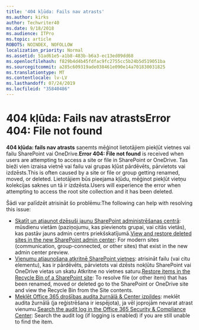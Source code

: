 ```yaml
---
title: '404 kļūda: Fails nav atrasts'
ms.author: kirks
author: Techwriter40
ms.date: 9/18/2018
ms.audience: ITPro
ms.topic: article
ROBOTS: NOINDEX, NOFOLLOW
localization_priority: Normal
ms.assetid: 51ad61e5-a1b8-483b-b6a3-ec13ed09dd68
ms.openlocfilehash: f829b4d4b45fdfac9fc2755cc5b24b5d519051ba
ms.sourcegitcommit: a285c609319ade038461e090e14a701830031825
ms.translationtype: MT
ms.contentlocale: lv-LV
ms.lasthandoff: 07/24/2019
ms.locfileid: "35840486"
---
```

# <a name="error-404-file-not-found"></a><span data-ttu-id="dae7e-102">404 kļūda: Fails nav atrasts</span><span class="sxs-lookup"><span data-stu-id="dae7e-102">Error 404: File not found</span></span>

<span data-ttu-id="dae7e-103">**404 kļūda: fails nav atrasts** saņemts mēģinot lietotājiem piekļūt vietnes vai failu SharePoint vai OneDrive.</span><span class="sxs-lookup"><span data-stu-id="dae7e-103">**Error 404: File not found** is received when users are attempting to access a site or file in SharePoint or OneDrive.</span></span> <span data-ttu-id="dae7e-104">Tas bieži vien izraisa vietnē vai failu vai grupas kļūst pārdēvēts, pārvietots vai izdzēsts.</span><span class="sxs-lookup"><span data-stu-id="dae7e-104">This is often caused by a site or file or group getting renamed, moved, or deleted.</span></span>
<span data-ttu-id="dae7e-105">Lietotājiem būs pieejama kļūdu, mēģinot piekļūt vietņu kolekcijas saknes un tā ir izdzēsta.</span><span class="sxs-lookup"><span data-stu-id="dae7e-105">Users will experience the error when attempting to access the root site collection and it has been deleted.</span></span>

<span data-ttu-id="dae7e-106">Šādi var palīdzēt atrisināt šo problēmu:</span><span class="sxs-lookup"><span data-stu-id="dae7e-106">The following can help with resolving this issue:</span></span>
- <span data-ttu-id="dae7e-107">[Skatīt un atjaunot dzēsuši jaunu SharePoint administrēšanas centrā](https://docs.microsoft.com/sharepoint/view-and-restore-deleted-sites-in-new-admin-center): mūsdienu vietām (paziņojumu, kas pievienots grupai, vai citās vietās), kas pastāv jauns admin centrs priekšskatījumā.</span><span class="sxs-lookup"><span data-stu-id="dae7e-107">[View and restore deleted sites in the new SharePoint admin center](https://docs.microsoft.com/sharepoint/view-and-restore-deleted-sites-in-new-admin-center):  For modern sites (communication, group-connected, or other sites) that exist in the new admin center preview.</span></span>
- <span data-ttu-id="dae7e-108">[Vienumu atjaunošana atkritnē SharePoint vietnes](https://support.office.com/article/Restore-items-in-the-Recycle-Bin-of-a-SharePoint-site-6df466b6-55f2-4898-8d6e-c0dff851a0be): atrisināt failu (vai citu elementu), kas ir pārdēvēts, pārvietots vai dzēsts nokļūtu SharePoint vai OneDrive vietas un skatu Atkritne no vietnes saturu.</span><span class="sxs-lookup"><span data-stu-id="dae7e-108">[Restore items in the Recycle Bin of a SharePoint site](https://support.office.com/article/Restore-items-in-the-Recycle-Bin-of-a-SharePoint-site-6df466b6-55f2-4898-8d6e-c0dff851a0be):  To resolve file (or other item) that has been renamed, moved or deleted go to the SharePoint or OneDrive site and view the Recycle Bin from the Site contents.</span></span>
- <span data-ttu-id="dae7e-109">[Meklēt Office 365 drošības audita žurnālā &amp; Center izpildes](https://support.office.com/client/search-the-audit-log-in-the-office-365-security-compliance-center-0d4d0f35-390b-4518-800e-0c7ec95e946c): meklēt audita žurnālā (ja reģistrēšana ir iespējota), ja vēl joprojām nevarat atrast vienumu.</span><span class="sxs-lookup"><span data-stu-id="dae7e-109">[Search the audit log in the Office 365 Security &amp; Compliance Center](https://support.office.com/client/search-the-audit-log-in-the-office-365-security-compliance-center-0d4d0f35-390b-4518-800e-0c7ec95e946c):  Search the audit log (if logging is enabled) if you are still unable to find the item.</span></span>




    

